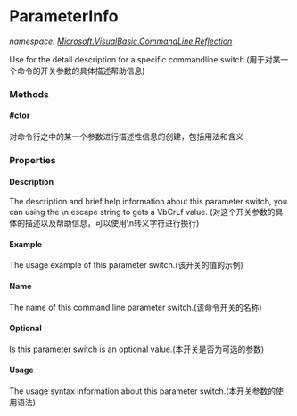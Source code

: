 ﻿
# ParameterInfo
_namespace: [Microsoft.VisualBasic.CommandLine.Reflection](N-Microsoft.VisualBasic.CommandLine.Reflection.md)_

Use for the detail description for a specific commandline switch.(用于对某一个命令的开关参数的具体描述帮助信息)

### Methods

#### #ctor
对命令行之中的某一个参数进行描述性信息的创建，包括用法和含义


### Properties

#### Description
The description and brief help information about this parameter switch, 
 you can using the \n escape string to gets a VbCrLf value.
 (对这个开关参数的具体的描述以及帮助信息，可以使用\n转义字符进行换行)
#### Example
The usage example of this parameter switch.(该开关的值的示例)
#### Name
The name of this command line parameter switch.(该命令开关的名称)
#### Optional
Is this parameter switch is an optional value.(本开关是否为可选的参数)
#### Usage
The usage syntax information about this parameter switch.(本开关参数的使用语法)

